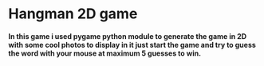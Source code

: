 # Hangman 2D game 

#### In this game i used pygame python module to generate the game in 2D with some cool photos to display in it just start the game and try to guess the word with your mouse at maximum 5 guesses to win.
